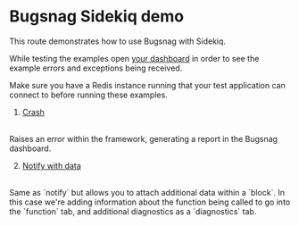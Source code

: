 # Bugsnag Sidekiq demo

This route demonstrates how to use Bugsnag with Sidekiq.

While testing the examples open [your dashboard](https://app.bugsnag.com) in order to see the example errors and exceptions being received.

Make sure you have a Redis instance running that your test application can connect to before running these examples.

1. [Crash](/sidekiq/crash)
<br/>
    Raises an error within the framework, generating a report in the Bugsnag dashboard.

2. [Notify with data](/sidekiq/notify_data)
<br/>
    Same as `notify` but allows you to attach additional data within a `block`.  In this case we're adding information about the function being called to go into the `function` tab, and additional diagnostics as a `diagnostics` tab.
